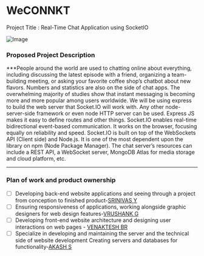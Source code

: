 # WeCONNKT
Project Title : Real-Time Chat Application using SocketIO

![Image](https://user-images.githubusercontent.com/93258530/197477820-a6065f08-2569-4b34-80e4-fb33a7fbe9d7.jpeg)
### Proposed Project Description  

 ***People around the world are used to chatting online about everything, including discussing the latest episode with a friend, organizing a team-building meeting, or asking your favorite coffee shop’s chatbot about new flavors. 
Numbers and statistics are also on the side of chat apps. The overwhelming majority of studies show that instant messaging is becoming more and more popular among users worldwide.
We will be using express to build the web server that Socket.IO will work with. Any other node-server-side framework or even node HTTP server can be used. Express JS makes it easy to define routes and other things. Socket.IO enables real-time bidirectional event-based communication. It works on the browser, focusing equally on reliability and speed. Socket.IO is built on top of the WebSockets API (Client side) and Node.js. It is one of the most dependent upon the library on npm (Node Package Manager). The chat server’s resources can include a REST API, a WebSocket server, MongoDB Atlas for media storage and cloud platform, etc.
***

### Plan of work and product ownership

- [ ] Developing back-end website applications and seeing through a project from conception to finished product-[SRINIVAS Y](https://github.com/Srinivas1109)
- [ ] Ensuring responsiveness of applications, working alongside graphic designers for web design features-[VRUSHANK G](https://github.com/vrushank41)
- [ ] Developing front-end website architecture and designing user interactions on web pages - [VENAKTESH BR](https://github.com/venkateshbr7)
- [ ] Specialize in developing and maintaining the server and the technical side of website development Creating servers and databases for functionality-[AKASH S](https://github.com/akashsateesha)
